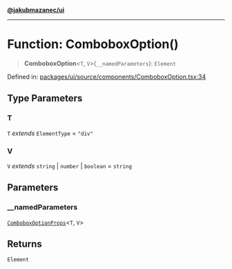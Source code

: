 [**@jakubmazanec/ui**](../README.md)

---

# Function: ComboboxOption()

> **ComboboxOption**\<`T`, `V`\>(`__namedParameters`): `Element`

Defined in:
[packages/ui/source/components/ComboboxOption.tsx:34](https://github.com/jakubmazanec/tools/blob/c36a857a499e2c0c4f38fc4405cb987b357adf10/packages/ui/source/components/ComboboxOption.tsx#L34)

## Type Parameters

### T

`T` _extends_ `ElementType` = `"div"`

### V

`V` _extends_ `string` \| `number` \| `boolean` = `string`

## Parameters

### \_\_namedParameters

[`ComboboxOptionProps`](../type-aliases/ComboboxOptionProps.md)\<`T`, `V`\>

## Returns

`Element`

